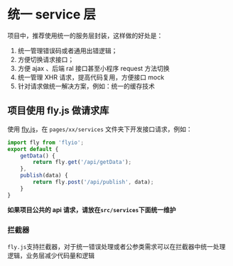# 统一 service 层

项目中，推荐使用统一的服务层封装，这样做的好处是：

1. 统一管理错误码或者通用出错逻辑；
2. 方便切换请求接口；
3. 方便 ajax 、后端 ral 接口甚至小程序 request 方法切换
4. 统一管理 XHR 请求，提高代码复用，方便接口 mock
5. 针对请求做统一解决方案，例如：统一的缓存技术

## 项目使用 fly.js 做请求库
使用 [fly.js](https://github.com/wendux/fly/)，在  `pages/xx/services` 文件夹下开发接口请求，例如：

```js
import fly from 'flyio';
export default {
    getData() {
        return fly.get('/api/getData');
    },
    publish(data) {
        return fly.post('/api/publish', data);
    }
}
```

**如果项目公共的 api 请求，请放在`src/services`下面统一维护**

### 拦截器

`fly.js`支持拦截器，对于统一错误处理或者公参类需求可以在拦截器中统一处理逻辑，业务层减少代码量和逻辑
